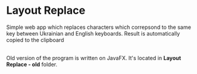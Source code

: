 # Layout Replace
Simple web app which replaces characters which correpsond to the same key between Ukrainian and English keyboards. Result is automatically copied to the clipboard<br/><br/>

Old version of the program is written on JavaFX. It's located in **Layout Replace - old** folder.
